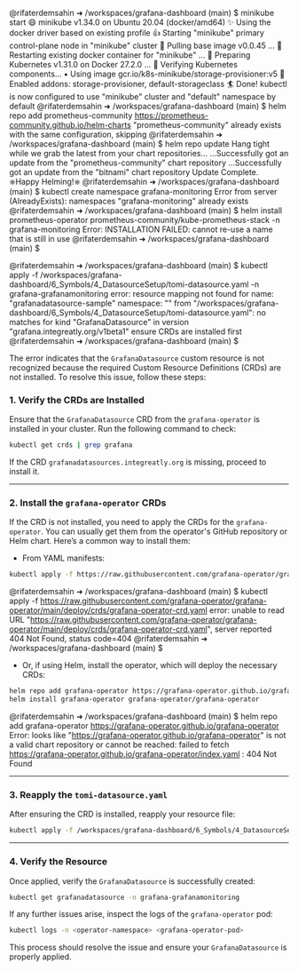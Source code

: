 @rifaterdemsahin ➜ /workspaces/grafana-dashboard (main) $ minikube start
😄  minikube v1.34.0 on Ubuntu 20.04 (docker/amd64)
✨  Using the docker driver based on existing profile
👍  Starting "minikube" primary control-plane node in "minikube" cluster
🚜  Pulling base image v0.0.45 ...
🔄  Restarting existing docker container for "minikube" ...
🐳  Preparing Kubernetes v1.31.0 on Docker 27.2.0 ...
🔎  Verifying Kubernetes components...
    ▪ Using image gcr.io/k8s-minikube/storage-provisioner:v5
🌟  Enabled addons: storage-provisioner, default-storageclass
🏄  Done! kubectl is now configured to use "minikube" cluster and "default" namespace by default
@rifaterdemsahin ➜ /workspaces/grafana-dashboard (main) $ helm repo add prometheus-community https://prometheus-community.github.io/helm-charts
"prometheus-community" already exists with the same configuration, skipping
@rifaterdemsahin ➜ /workspaces/grafana-dashboard (main) $ helm repo update
Hang tight while we grab the latest from your chart repositories...
...Successfully got an update from the "prometheus-community" chart repository
...Successfully got an update from the "bitnami" chart repository
Update Complete. ⎈Happy Helming!⎈
@rifaterdemsahin ➜ /workspaces/grafana-dashboard (main) $ kubectl create namespace grafana-monitoring 
Error from server (AlreadyExists): namespaces "grafana-monitoring" already exists
@rifaterdemsahin ➜ /workspaces/grafana-dashboard (main) $ helm install prometheus-operator prometheus-community/kube-prometheus-stack -n grafana-monitoring
Error: INSTALLATION FAILED: cannot re-use a name that is still in use
@rifaterdemsahin ➜ /workspaces/grafana-dashboard (main) $ 


@rifaterdemsahin ➜ /workspaces/grafana-dashboard (main) $ kubectl apply -f /workspaces/grafana-dashboard/6_Symbols/4_DatasourceSetup/tomi-datasource.yaml -n grafana-grafanamonitoring
error: resource mapping not found for name: "grafanadatasource-sample" namespace: "" from "/workspaces/grafana-dashboard/6_Symbols/4_DatasourceSetup/tomi-datasource.yaml": no matches for kind "GrafanaDatasource" in version "grafana.integreatly.org/v1beta1"
ensure CRDs are installed first
@rifaterdemsahin ➜ /workspaces/grafana-dashboard (main) $ 



The error indicates that the `GrafanaDatasource` custom resource is not recognized because the required Custom Resource Definitions (CRDs) are not installed. To resolve this issue, follow these steps:

### 1. Verify the CRDs are Installed
Ensure that the `GrafanaDatasource` CRD from the `grafana-operator` is installed in your cluster. Run the following command to check:

```bash
kubectl get crds | grep grafana
```

If the CRD `grafanadatasources.integreatly.org` is missing, proceed to install it.

---

### 2. Install the `grafana-operator` CRDs
If the CRD is not installed, you need to apply the CRDs for the `grafana-operator`. You can usually get them from the operator's GitHub repository or Helm chart. Here’s a common way to install them:

- From YAML manifests:

```bash
kubectl apply -f https://raw.githubusercontent.com/grafana-operator/grafana-operator/main/deploy/crds/grafana-operator-crd.yaml
```

@rifaterdemsahin ➜ /workspaces/grafana-dashboard (main) $ kubectl apply -f https://raw.githubusercontent.com/grafana-operator/grafana-operator/main/deploy/crds/grafana-operator-crd.yaml
error: unable to read URL "https://raw.githubusercontent.com/grafana-operator/grafana-operator/main/deploy/crds/grafana-operator-crd.yaml", server reported 404 Not Found, status code=404
@rifaterdemsahin ➜ /workspaces/grafana-dashboard (main) $ 

- Or, if using Helm, install the operator, which will deploy the necessary CRDs:

```bash
helm repo add grafana-operator https://grafana-operator.github.io/grafana-operator
helm install grafana-operator grafana-operator/grafana-operator
```

@rifaterdemsahin ➜ /workspaces/grafana-dashboard (main) $ helm repo add grafana-operator https://grafana-operator.github.io/grafana-operator
Error: looks like "https://grafana-operator.github.io/grafana-operator" is not a valid chart repository or cannot be reached: failed to fetch https://grafana-operator.github.io/grafana-operator/index.yaml : 404 Not Found



---

### 3. Reapply the `tomi-datasource.yaml`
After ensuring the CRD is installed, reapply your resource file:

```bash
kubectl apply -f /workspaces/grafana-dashboard/6_Symbols/4_DatasourceSetup/tomi-datasource.yaml -n grafana-grafanamonitoring
```

---

### 4. Verify the Resource
Once applied, verify the `GrafanaDatasource` is successfully created:

```bash
kubectl get grafanadatasource -n grafana-grafanamonitoring
```

If any further issues arise, inspect the logs of the `grafana-operator` pod:

```bash
kubectl logs -n <operator-namespace> <grafana-operator-pod>
```

This process should resolve the issue and ensure your `GrafanaDatasource` is properly applied.